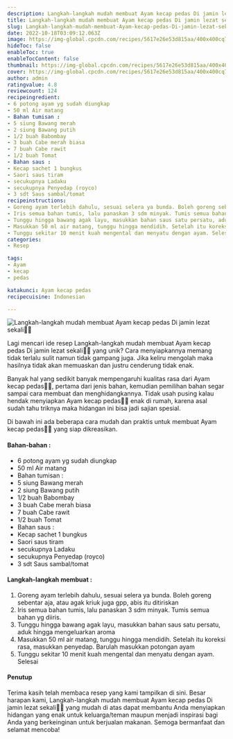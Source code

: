 ```yaml
---
description: Langkah-langkah mudah membuat Ayam kecap pedas Di jamin lezat sekali"
title: Langkah-langkah mudah membuat Ayam kecap pedas Di jamin lezat sekali
slug: Langkah-langkah-mudah-membuat-Ayam-kecap-pedas-Di-jamin-lezat-sekali
date: 2022-10-18T03:09:12.063Z
image: https://img-global.cpcdn.com/recipes/5617e26e53d815aa/400x400cq70/photo.jpg
hideToc: false
enableToc: true
enableTocContent: false
thumbnail: https://img-global.cpcdn.com/recipes/5617e26e53d815aa/400x400cq70/photo.jpg
cover: https://img-global.cpcdn.com/recipes/5617e26e53d815aa/400x400cq70/photo.jpg
author: admin
ratingvalue: 4.8
reviewcount: 124
recipeingredient:
- 6 potong ayam yg sudah diungkap
- 50 ml Air matang
- Bahan tumisan :
- 5 siung Bawang merah
- 2 siung Bawang putih
- 1/2 buah Babombay
- 3 buah Cabe merah biasa
- 7 buah Cabe rawit
- 1/2 buah Tomat
- Bahan saus :
- Kecap sachet 1 bungkus
- Saori saus tiram
- secukupnya Ladaku
- secukupnya Penyedap (royco)
- 3 sdt Saus sambal/tomat
recipeinstructions:
- Goreng ayam terlebih dahulu, sesuai selera ya bunda. Boleh goreng sebentar aja, atau agak kriuk juga gpp, abis itu ditiriskan
- Iris semua bahan tumis, lalu panaskan 3 sdm minyak. Tumis semua bahan yg diiris.
- Tunggu hingga bawang agak layu, masukkan bahan saus satu persatu, aduk hingga mengeluarkan aroma
- Masukkan 50 ml air matang, tunggu hingga mendidih. Setelah itu koreksi rasa, masukkan penyedap. Barulah masukkan potongan ayam
- Tunggu sekitar 10 menit kuah mengental dan menyatu dengan ayam. Selesai
categories:
- Resep

tags:
- Ayam
- kecap
- pedas

katakunci: Ayam kecap pedas
recipecuisine: Indonesian

---
```


![Langkah-langkah mudah membuat Ayam kecap pedas Di jamin lezat sekali👩‍🍳](https://img-global.cpcdn.com/recipes/5617e26e53d815aa/400x400cq70/photo.jpg)

Lagi mencari ide resep Langkah-langkah mudah membuat Ayam kecap pedas Di jamin lezat sekali👩‍🍳 yang unik? Cara menyiapkannya memang tidak terlalu sulit namun tidak gampang juga. Jika keliru mengolah maka hasilnya tidak akan memuaskan dan justru cenderung tidak enak.

Banyak hal yang sedikit banyak mempengaruhi kualitas rasa dari Ayam kecap pedas👩‍🍳, pertama dari jenis bahan, kemudian pemilihan bahan segar sampai cara membuat dan menghidangkannya. Tidak usah pusing kalau hendak menyiapkan Ayam kecap pedas👩‍🍳 enak di rumah, karena asal sudah tahu triknya maka hidangan ini bisa jadi sajian spesial.

Di bawah ini ada beberapa cara mudah dan praktis untuk membuat Ayam kecap pedas👩‍🍳 yang siap dikreasikan.

<!--inarticleads1-->

#### Bahan-bahan :

- 6 potong ayam yg sudah diungkap
- 50 ml Air matang
- Bahan tumisan :
- 5 siung Bawang merah
- 2 siung Bawang putih
- 1/2 buah Babombay
- 3 buah Cabe merah biasa
- 7 buah Cabe rawit
- 1/2 buah Tomat
- Bahan saus :
- Kecap sachet 1 bungkus
- Saori saus tiram
- secukupnya Ladaku
- secukupnya Penyedap (royco)
- 3 sdt Saus sambal/tomat

<!--inarticleads2-->

#### Langkah-langkah membuat :

1. Goreng ayam terlebih dahulu, sesuai selera ya bunda. Boleh goreng sebentar aja, atau agak kriuk juga gpp, abis itu ditiriskan
1. Iris semua bahan tumis, lalu panaskan 3 sdm minyak. Tumis semua bahan yg diiris.
1. Tunggu hingga bawang agak layu, masukkan bahan saus satu persatu, aduk hingga mengeluarkan aroma
1. Masukkan 50 ml air matang, tunggu hingga mendidih. Setelah itu koreksi rasa, masukkan penyedap. Barulah masukkan potongan ayam
1. Tunggu sekitar 10 menit kuah mengental dan menyatu dengan ayam. Selesai

#### Penutup

Terima kasih telah membaca resep yang kami tampilkan di sini. Besar harapan kami, Langkah-langkah mudah membuat Ayam kecap pedas Di jamin lezat sekali👩‍🍳 yang mudah di atas dapat membantu Anda menyiapkan hidangan yang enak untuk keluarga/teman maupun menjadi inspirasi bagi Anda yang berkeinginan untuk berjualan makanan. Semoga bermanfaat dan selamat mencoba!